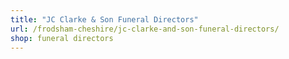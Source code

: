 ```yaml
---
title: "JC Clarke & Son Funeral Directors"
url: /frodsham-cheshire/jc-clarke-and-son-funeral-directors/
shop: funeral directors
---
```

